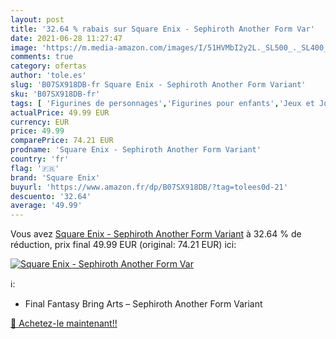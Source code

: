 ```yaml
---
layout: post
title: '32.64 % rabais sur Square Enix - Sephiroth Another Form Var'
date: 2021-06-28 11:27:47
image: 'https://m.media-amazon.com/images/I/51HVMbI2y2L._SL500_._SL400_.jpg'
comments: true
category: ofertas
author: 'tole.es'
slug: 'B07SX918DB-fr Square Enix - Sephiroth Another Form Variant'
sku: 'B07SX918DB-fr'
tags: [ 'Figurines de personnages','Figurines pour enfants','Jeux et Jouets','Jeux et jouets','square enix', ]
actualPrice: 49.99 EUR
currency: EUR
price: 49.99
comparePrice: 74.21 EUR
prodname: 'Square Enix - Sephiroth Another Form Variant'
country: 'fr'
flag: '🇫🇷'
brand: 'Square Enix'
buyurl: 'https://www.amazon.fr/dp/B07SX918DB/?tag=tolees0d-21'
descuento: '32.64'
average: '49.99'
---
```


Vous avez [Square Enix - Sephiroth Another Form Variant](https://www.amazon.fr/dp/B07SX918DB/?tag=tolees0d-21)  à  32.64 % de réduction, prix final  49.99 EUR (original: 74.21 EUR) ici:

[![Square Enix - Sephiroth Another Form Var](https://m.media-amazon.com/images/I/51HVMbI2y2L._SL500_._SL400_.jpg)](https://www.amazon.fr/dp/B07SX918DB/?tag=tolees0d-21)

ℹ️:

- Final Fantasy Bring Arts – Sephiroth Another Form Variant

[🛒 Achetez-le maintenant!!](https://www.amazon.fr/dp/B07SX918DB/?tag=tolees0d-21)
